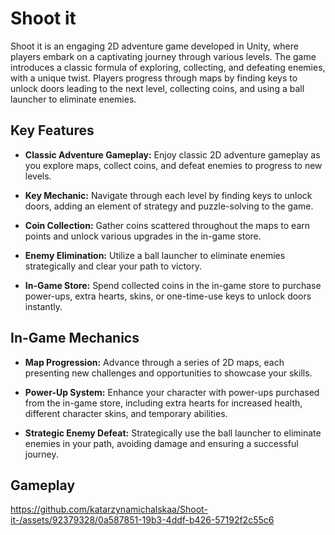 # Shoot it
Shoot it is an engaging 2D adventure game developed in Unity, where players embark on a captivating journey through various levels. The game introduces a classic formula of exploring, collecting, and defeating enemies, with a unique twist. Players progress through maps by finding keys to unlock doors leading to the next level, collecting coins, and using a ball launcher to eliminate enemies.

## Key Features

- **Classic Adventure Gameplay:** Enjoy classic 2D adventure gameplay as you explore maps, collect coins, and defeat enemies to progress to new levels.

- **Key Mechanic:** Navigate through each level by finding keys to unlock doors, adding an element of strategy and puzzle-solving to the game.

- **Coin Collection:** Gather coins scattered throughout the maps to earn points and unlock various upgrades in the in-game store.

- **Enemy Elimination:** Utilize a ball launcher to eliminate enemies strategically and clear your path to victory.

- **In-Game Store:** Spend collected coins in the in-game store to purchase power-ups, extra hearts, skins, or one-time-use keys to unlock doors instantly.

## In-Game Mechanics
- **Map Progression:** Advance through a series of 2D maps, each presenting new challenges and opportunities to showcase your skills.

- **Power-Up System:** Enhance your character with power-ups purchased from the in-game store, including extra hearts for increased health, different character skins, and temporary abilities.

- **Strategic Enemy Defeat:** Strategically use the ball launcher to eliminate enemies in your path, avoiding damage and ensuring a successful journey.

## Gameplay
https://github.com/katarzynamichalskaa/Shoot-it-/assets/92379328/0a587851-19b3-4ddf-b426-57192f2c55c6



